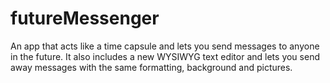 # futureMessenger
An app that acts like a time capsule and lets you send messages to anyone in the future.
It also includes a new WYSIWYG text editor and lets you send away messages with the same formatting, background and pictures.
